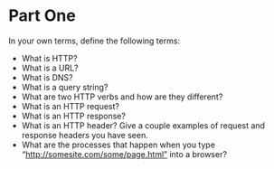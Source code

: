# Part One

In your own terms, define the following terms:

- What is HTTP?
- What is a URL?
- What is DNS?
- What is a query string?
- What are two HTTP verbs and how are they different?
- What is an HTTP request?
- What is an HTTP response?
- What is an HTTP header? Give a couple examples of request and response headers you have seen.
- What are the processes that happen when you type “http://somesite.com/some/page.html” into a browser?